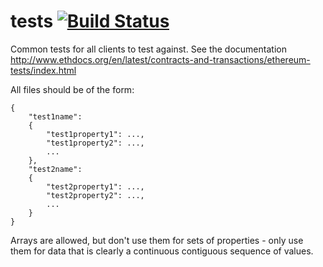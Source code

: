 tests   [![Build Status](https://travis-ci.org/ethereum/tests.svg?branch=develop)](https://travis-ci.org/ethereum/tests)
=====

Common tests for all clients to test against. See the documentation http://www.ethdocs.org/en/latest/contracts-and-transactions/ethereum-tests/index.html

All files should be of the form:

```
{
	"test1name":
	{
		"test1property1": ...,
		"test1property2": ...,
		...
	},
	"test2name":
	{
		"test2property1": ...,
		"test2property2": ...,
		...
	}
}
```

Arrays are allowed, but don't use them for sets of properties - only use them for data that is clearly a continuous contiguous sequence of values.

